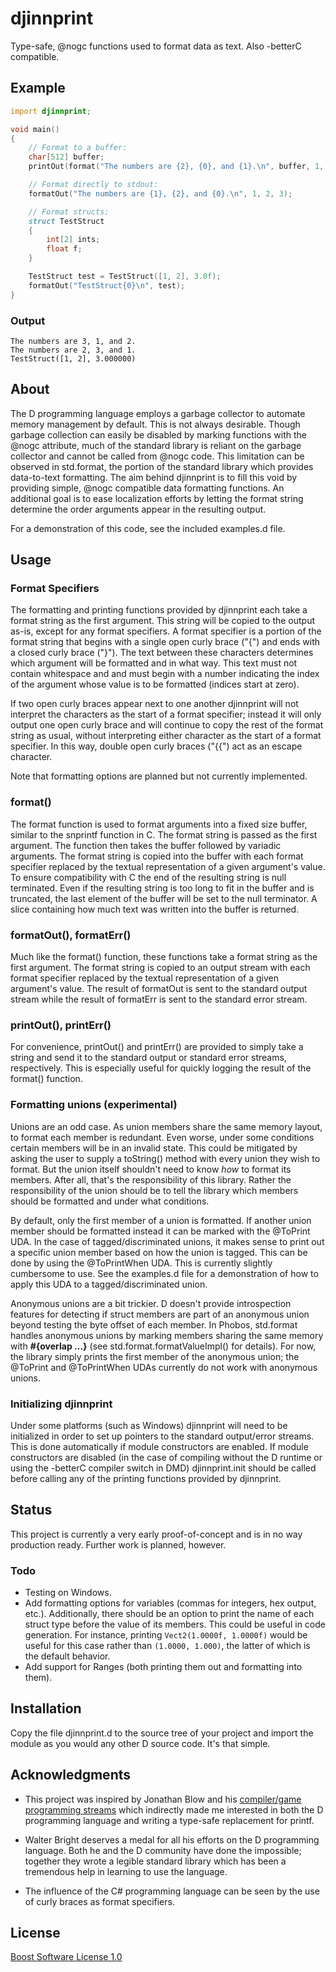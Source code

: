 # djinnprint

Type-safe, @nogc functions used to format data as text. Also -betterC compatible.

## Example

```D
import djinnprint;

void main()
{
    // Format to a buffer:
    char[512] buffer;
    printOut(format("The numbers are {2}, {0}, and {1}.\n", buffer, 1, 2, 3));

    // Format directly to stdout:
    formatOut("The numbers are {1}, {2}, and {0}.\n", 1, 2, 3);

    // Format structs:
    struct TestStruct
    {
        int[2] ints;
        float f;
    }

    TestStruct test = TestStruct([1, 2], 3.0f);
    formatOut("TestStruct{0}\n", test);
}
```

### Output

```
The numbers are 3, 1, and 2.
The numbers are 2, 3, and 1.
TestStruct([1, 2], 3.000000)
```

## About

The D programming language employs a garbage collector to automate memory management by default. This is not always desirable. Though garbage collection can easily be disabled by marking functions with the @nogc attribute, much of the standard library is reliant on the garbage collector and cannot be called from @nogc code. This limitation can be observed in std.format, the portion of the standard library which provides data-to-text formatting. The aim behind djinnprint is to fill this void by providing simple, @nogc compatible data formatting functions. An additional goal is to ease localization efforts by letting the format string determine the order arguments appear in the resulting output.

For a demonstration of this code, see the included examples.d file.

## Usage

### Format Specifiers

The formatting and printing functions provided by djinnprint each take a format string as the first argument. This string will be copied to the output as-is, except for any format specifiers. A format specifier is a portion of the format string that begins with a single open curly brace ("{") and ends with a closed curly brace ("}"). The text between these characters determines which argument will be formatted and in what way. This text must not contain whitespace and and must begin with a number indicating the index of the argument whose value is to be formatted (indices start at zero).

If two open curly braces appear next to one another djinnprint will not interpret the characters as the start of a format specifier; instead it will only output one open curly brace and will continue to copy the rest of the format string as usual, without interpreting either character as the start of a format specifier. In this way, double open curly braces ("{{") act as an escape character.

Note that formatting options are planned but not currently implemented.

### format()

The format function is used to format arguments into a fixed size buffer, similar to the snprintf function in C. The format string is passed as the first argument. The function then takes the buffer followed by variadic arguments. The format string is copied into the buffer with each format specifier replaced by the textual representation of a given argument's value. To ensure compatibility with C the end of the resulting string is null terminated. Even if the resulting string is too long to fit in the buffer and is truncated, the last element of the buffer will be set to the null terminator. A slice containing how much text was written into the buffer is returned.

### formatOut(), formatErr()

Much like the format() function, these functions take a format string as the first argument. The format string is copied to an output stream with each format specifier replaced by the textual representation of a given argument's value. The result of formatOut is sent to the standard output stream while the result of formatErr is sent to the standard error stream.

### printOut(), printErr()

For convenience, printOut() and printErr() are provided to simply take a string and send it to the standard output or standard error streams, respectively. This is especially useful for quickly logging the result of the format() function.

### Formatting unions (experimental)

Unions are an odd case. As union members share the same memory layout, to format each member is redundant. Even worse, under some conditions certain members will be in an invalid state. This could be mitigated by asking the user to supply a toString() method with every union they wish to format. But the union itself shouldn't need to know *how* to format its members. After all, that's the responsibility of this library. Rather the responsibility of the union should be to tell the library which members should be formatted and under what conditions.

By default, only the first member of a union is formatted. If another union member should be formatted instead it can be marked with the @ToPrint UDA. In the case of tagged/discriminated unions, it makes sense to print out a specific union member based on how the union is tagged. This can be done by using the @ToPrintWhen UDA. This is currently slightly cumbersome to use. See the examples.d file for a demonstration of how to apply this UDA to a tagged/discriminated union.

Anonymous unions are a bit trickier. D doesn't provide introspection features for detecting if struct members are part of an anonymous union beyond testing the byte offset of each member. In Phobos, std.format handles anonymous unions by marking members sharing the same memory with __#{overlap ...}__ (see std.format.formatValueImpl() for details). For now, the library simply prints the first member of the anonymous union; the @ToPrint and @ToPrintWhen UDAs currently do not work with anonymous unions.

### Initializing djinnprint

Under some platforms (such as Windows) djinnprint will need to be initialized in order to set up pointers to the standard output/error streams. This is done automatically if module constructors are enabled. If module constructors are disabled (in the case of compiling without the D runtime or using the -betterC compiler switch in DMD) djinnprint.init should be called before calling any of the printing functions provided by djinnprint.

## Status

This project is currently a very early proof-of-concept and is in no way production ready. Further work is planned, however.

### Todo

* Testing on Windows.
* Add formatting options for variables (commas for integers, hex output, etc.). Additionally, there should be an option to print the name of each struct type before the value of its members. This could be useful in code generation. For instance, printing `Vect2(1.0000f, 1.0000f)` would be useful for this case rather than `(1.0000, 1.000)`, the latter of which is the default behavior.
* Add support for Ranges (both printing them out and formatting into them).

## Installation

Copy the file djinnprint.d to the source tree of your project and import the module as you would any other D source code. It's that simple.

## Acknowledgments

* This project was inspired by Jonathan Blow and his [compiler/game programming streams](https://www.youtube.com/user/jblow888/videos) which indirectly made me interested in both the D programming language and writing a type-safe replacement for printf.

* Walter Bright deserves a medal for all his efforts on the D programming language. Both he and the D community have done the impossible; together they wrote a legible standard library which has been a tremendous help in learning to use the language.

* The influence of the C# programming language can be seen by the use of curly braces as format specifiers.

## License

[Boost Software License 1.0](https://www.boost.org/LICENSE_1_0.txt)
